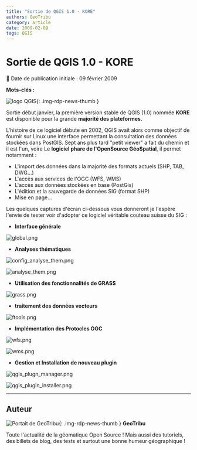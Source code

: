 ```yaml
---
title: "Sortie de QGIS 1.0 - KORE"
authors: GeoTribu
category: article
date: 2009-02-09
tags: QGIS
---
```


# Sortie de QGIS 1.0 - KORE

:calendar: Date de publication initiale : 09 février 2009

**Mots-clés :**

![logo QGIS](https://cdn.geotribu.fr/img/logos-icones/logiciels_librairies/qgis.png){: .img-rdp-news-thumb }

Sortie début janvier, la première version stable de QGIS (1.0) nommée **KORE** est disponible pour la grande **majorité des plateformes**.

L'histoire de ce logiciel débute en 2002, QGIS avait alors comme objectif de fournir sur Linux une interface permettant la consultation des données stockées dans PostGIS. Sept ans plus tard "petit viewer" a fait du chemin et il est l'un, voire Le **logiciel phare de l'OpenSource GéoSpatial**, il permet notamment :

* L'import des données dans la majorité des formats actuels (SHP, TAB, DWG...)
* L'accès aux services de l'OGC (WFS, WMS)
* L'accès aux données stockées en base (PostGis)
* L'édition et la sauvegarde de données SIG (format SHP)
* Mise en page...

Les quelques captures d'écran ci-dessous vous donneront je l'espère l'envie de tester voir d'adopter ce logiciel véritable couteau suisse du SIG :

* **Interface générale**

![global.png](/sites/default/files/Tuto/img/qgis/global.png)

* **Analyses thématiques**

![config_analyse_them.png](/sites/default/files/Tuto/img/qgis/config_analyse_them.png)  

![analyse_them.png](/sites/default/files/Tuto/img/qgis/analyse_them.png)

* **Utilisation des fonctionnalités de GRASS**

![grass.png](/sites/default/files/Tuto/img/qgis/grass.png)

* **traitement des données vecteurs**

![ftools.png](/sites/default/files/Tuto/img/qgis/ftools.png)

* **Implémentation des Protocles OGC**

![wfs.png](/sites/default/files/Tuto/img/qgis/wfs.png)  

![wms.png](/sites/default/files/Tuto/img/qgis/wms.png)

* **Gestion et Installation de nouveau plugin**

![qgis_plugn_manager.png](/sites/default/files/Tuto/img/qgis/qgis_plugn_manager.png)  

![qgis_plugin_installer.png](/sites/default/files/Tuto/img/qgis/qgis_plugin_installer.png)


----

## Auteur

![Portait de GeoTribu](https://cdn.geotribu.fr/images/internal/charte/geotribu\_logo\_64x64.png){: .img-rdp-news-thumb }
**GeoTribu**

Toute l'actualité de la géomatique Open Source ! Mais aussi des tutoriels, des billets de blog, des tests et surtout une bonne humeur géographique !
